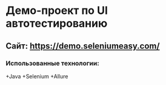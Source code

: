 ﻿# Демо-проект по UI автотестированию
## Сайт: https://demo.seleniumeasy.com/
### Использованные технологии:
+Java
+Selenium
+Allure

